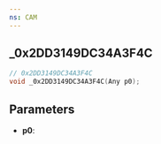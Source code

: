 ```yaml
---
ns: CAM
---
```

## _0x2DD3149DC34A3F4C

```c
// 0x2DD3149DC34A3F4C
void _0x2DD3149DC34A3F4C(Any p0);
```

## Parameters
* **p0**:
